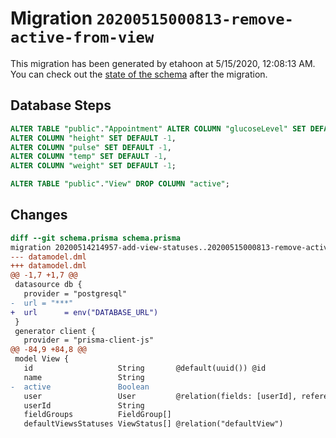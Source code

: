 # Migration `20200515000813-remove-active-from-view`

This migration has been generated by etahoon at 5/15/2020, 12:08:13 AM.
You can check out the [state of the schema](./schema.prisma) after the migration.

## Database Steps

```sql
ALTER TABLE "public"."Appointment" ALTER COLUMN "glucoseLevel" SET DEFAULT -1,
ALTER COLUMN "height" SET DEFAULT -1,
ALTER COLUMN "pulse" SET DEFAULT -1,
ALTER COLUMN "temp" SET DEFAULT -1,
ALTER COLUMN "weight" SET DEFAULT -1;

ALTER TABLE "public"."View" DROP COLUMN "active";
```

## Changes

```diff
diff --git schema.prisma schema.prisma
migration 20200514214957-add-view-statuses..20200515000813-remove-active-from-view
--- datamodel.dml
+++ datamodel.dml
@@ -1,7 +1,7 @@
 datasource db {
   provider = "postgresql"
-  url = "***"
+  url      = env("DATABASE_URL")
 }
 generator client {
   provider = "prisma-client-js"
@@ -84,9 +84,8 @@
 model View {
   id                   String       @default(uuid()) @id
   name                 String
-  active               Boolean
   user                 User         @relation(fields: [userId], references: [id])
   userId               String
   fieldGroups          FieldGroup[]
   defaultViewsStatuses ViewStatus[] @relation("defaultView")
```


